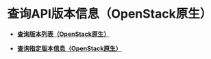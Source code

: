 # 查询API版本信息（OpenStack原生）<a name="ims_03_0725"></a>

-   **[查询版本列表（OpenStack原生）](查询版本列表（OpenStack原生）.md)**  

-   **[查询指定版本信息（OpenStack原生）](查询指定版本信息（OpenStack原生）.md)**  


